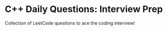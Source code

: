 # C++ Daily Questions: Interview Prep
Collection of LeetCode questions to ace the coding interview!
